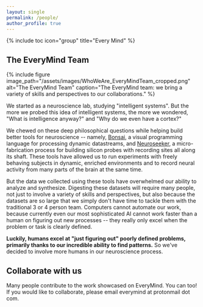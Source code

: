 ```yaml
---
layout: single
permalink: /people/
author_profile: true
---
```

{% include toc icon="group" title="Every Mind" %}

## The EveryMind Team

{% include figure image_path="/assets/images/WhoWeAre_EveryMindTeam_cropped.png" alt="The EveryMind Team" caption="The EveryMind team: we bring a variety of skills and perspectives to our collaborations." %}

We started as a neuroscience lab, studying "intelligent systems". But the more we probed this idea of intelligent systems, the more we wondered, "What is intelligence anyway?" and "Why do we even have a cortex?"

We chewed on these deep philosophical questions while helping build better tools for neuroscience -- namely, [Bonsai](https://bitbucket.org/horizongir/bonsai), a visual programming language for processing dynamic datastreams, and [Neuroseeker](http://neuroseeker.eu/), a micro-fabrication process for building silicon probes with recording sites all along its shaft. These tools have allowed us to run experiments with freely behaving subjects in dynamic, enriched environments and to record neural activity from many parts of the brain at the same time. 

But the data we collected using these tools have overwhelmed our ability to analyze and synthesize. Digesting these datasets will require many people, not just to involve a variety of skills and perspectives, but also because the datasets are so large that we simply don't have time to tackle them with the traditional 3 or 4 person team. Computers cannot automate our work, because currently even our most sophisticated AI cannot work faster than a human on figuring out new processes -- they really only excel when the problem or task is clearly defined. 

**Luckily, humans excel at "just figuring out" poorly defined problems, primarily thanks to our incredible ability to find patterns.** So we've decided to involve more humans in our neuroscience process. 

## Collaborate with us

Many people contribute to the work showcased on EveryMind. You can too! If you would like to collaborate, please email everymind at protonmail dot com. 
